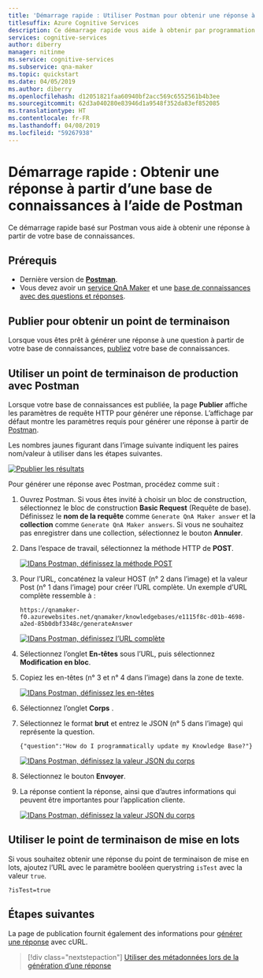```yaml
---
title: 'Démarrage rapide : Utiliser Postman pour obtenir une réponse à partir d’une base de connaissances - QnA Maker'
titlesuffix: Azure Cognitive Services
description: Ce démarrage rapide vous aide à obtenir par programmation une réponse à partir de votre base de connaissances à l’aide de Postman.
services: cognitive-services
author: diberry
manager: nitinme
ms.service: cognitive-services
ms.subservice: qna-maker
ms.topic: quickstart
ms.date: 04/05/2019
ms.author: diberry
ms.openlocfilehash: d12051821faa60940bf2acc569c6552561b4b3ee
ms.sourcegitcommit: 62d3a040280e83946d1a9548f352da83ef852085
ms.translationtype: HT
ms.contentlocale: fr-FR
ms.lasthandoff: 04/08/2019
ms.locfileid: "59267938"
---
```

# <a name="quickstart-get-an-answer-from-knowledge-base-using-postman"></a>Démarrage rapide : Obtenir une réponse à partir d’une base de connaissances à l’aide de Postman

Ce démarrage rapide basé sur Postman vous aide à obtenir une réponse à partir de votre base de connaissances.

## <a name="prerequisites"></a>Prérequis

* Dernière version de [**Postman**](https://www.getpostman.com/).
* Vous devez avoir un [service QnA Maker](../How-To/set-up-qnamaker-service-azure.md) et une [base de connaissances avec des questions et réponses](../Tutorials/create-publish-query-in-portal.md). 

## <a name="publish-to-get-endpoint"></a>Publier pour obtenir un point de terminaison

Lorsque vous êtes prêt à générer une réponse à une question à partir de votre base de connaissances, [publiez](../Quickstarts/create-publish-knowledge-base.md#publish-the-knowledge-base) votre base de connaissances.

## <a name="use-production-endpoint-with-postman"></a>Utiliser un point de terminaison de production avec Postman

Lorsque votre base de connaissances est publiée, la page **Publier** affiche les paramètres de requête HTTP pour générer une réponse. L’affichage par défaut montre les paramètres requis pour générer une réponse à partir de [Postman](https://www.getpostman.com).

Les nombres jaunes figurant dans l’image suivante indiquent les paires nom/valeur à utiliser dans les étapes suivantes.

[![Ppublier les résultats](../media/qnamaker-quickstart-get-answer-with-postman/publish-settings.png)](../media/qnamaker-quickstart-get-answer-with-postman/publish-settings.png#lightbox)

Pour générer une réponse avec Postman, procédez comme suit :

1. Ouvrez Postman. Si vous êtes invité à choisir un bloc de construction, sélectionnez le bloc de construction **Basic Request** (Requête de base). Définissez le **nom de la requête** comme `Generate QnA Maker answer` et la **collection** comme `Generate QnA Maker answers`. Si vous ne souhaitez pas enregistrer dans une collection, sélectionnez le bouton **Annuler**.
1. Dans l’espace de travail, sélectionnez la méthode HTTP de **POST**.

    [![IDans Postman, définissez la méthode POST](../media/qnamaker-quickstart-get-answer-with-postman/postman-select-post-method.png)](../media/qnamaker-quickstart-get-answer-with-postman/postman-select-post-method.png#lightbox)

1. Pour l’URL, concaténez la valeur HOST (n° 2 dans l’image) et la valeur Post (n° 1 dans l’image) pour créer l’URL complète. Un exemple d’URL complète ressemble à : 

    `https://qnamaker-f0.azurewebsites.net/qnamaker/knowledgebases/e1115f8c-d01b-4698-a2ed-85b0dbf3348c/generateAnswer`

    [![IDans Postman, définissez l’URL complète](../media/qnamaker-quickstart-get-answer-with-postman/set-postman-method-and-url.png)](../media/qnamaker-quickstart-get-answer-with-postman/set-postman-method-and-url.png#lightbox)

1. Sélectionnez l’onglet **En-têtes** sous l’URL, puis sélectionnez **Modification en bloc**. 

1. Copiez les en-têtes (n° 3 et n° 4 dans l’image) dans la zone de texte.

    [![IDans Postman, définissez les en-têtes](../media/qnamaker-quickstart-get-answer-with-postman/set-postman-headers.png)](../media/qnamaker-quickstart-get-answer-with-postman/set-postman-headers.png#lightbox)

1. Sélectionnez l’onglet **Corps** .
1. Sélectionnez le format **brut** et entrez le JSON (n° 5 dans l’image) qui représente la question.

    `{"question":"How do I programmatically update my Knowledge Base?"}`

    [![IDans Postman, définissez la valeur JSON du corps](../media/qnamaker-quickstart-get-answer-with-postman/set-postman-body-json-value.png)](../media/qnamaker-quickstart-get-answer-with-postman/set-postman-body-json-value.png#lightbox)

1. Sélectionnez le bouton **Envoyer**.
1. La réponse contient la réponse, ainsi que d’autres informations qui peuvent être importantes pour l’application cliente. 

    [![IDans Postman, définissez la valeur JSON du corps](../media/qnamaker-quickstart-get-answer-with-postman/receive-postman-response.png)](../media/qnamaker-quickstart-get-answer-with-postman/receive-postman-response.png#lightbox)

## <a name="use-staging-endpoint"></a>Utiliser le point de terminaison de mise en lots

Si vous souhaitez obtenir une réponse du point de terminaison de mise en lots, ajoutez l’URL avec le paramètre booléen querystring `isTest` avec la valeur `true`.

`?isTest=true`

## <a name="next-steps"></a>Étapes suivantes

La page de publication fournit également des informations pour [générer une réponse](get-answer-from-kb-using-curl.md) avec cURL. 

> [!div class="nextstepaction"]
> [Utiliser des métadonnées lors de la génération d’une réponse](../How-to/metadata-generateanswer-usage.md)
